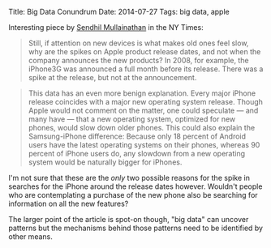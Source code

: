Title: Big Data Conundrum
Date: 2014-07-27
Tags: big data, apple

Interesting piece by [Sendhil Mullainathan][nyt] in the NY Times: 

>Still, if attention on new devices is what makes old ones feel slow, why are the spikes on Apple product release dates, and not when the company announces the new products? In 2008, for example, the iPhone3G was announced a full month before its release. There was a spike at the release, but not at the announcement.

>This data has an even more benign explanation. Every major iPhone release coincides with a major new operating system release. Though Apple would not comment on the matter, one could speculate — and many have — that a new operating system, optimized for new phones, would slow down older phones. This could also explain the Samsung-iPhone difference: Because only 18 percent of Android users have the latest operating systems on their phones, whereas 90 percent of iPhone users do, any slowdown from a new operating system would be naturally bigger for iPhones.


I'm not sure that these are the *only* two possible reasons for the spike in searches for the iPhone around the release dates however. Wouldn't people who are contemplating a purchase of the new phone also be searching for information on all the new features? 

The larger point of the article is spot-on though, "big data" can uncover patterns but the mechanisms behind those patterns need to be identified by other means.

[nyt]: http://www.nytimes.com/2014/07/27/upshot/hold-the-phone-a-big-data-conundrum.html?hpw&action=click&pgtype=Homepage&version=HpHedThumbWell&module=well-region&region=bottom-well&WT.nav=bottom-well&_r=0

